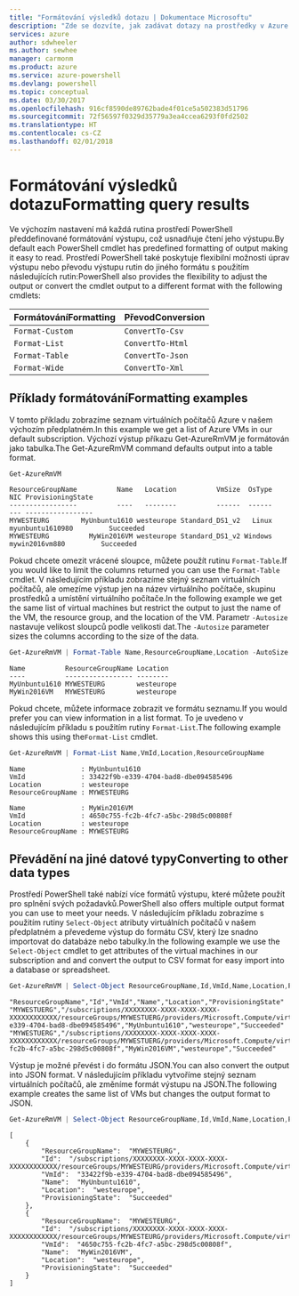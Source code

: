 ```yaml
---
title: "Formátování výsledků dotazu | Dokumentace Microsoftu"
description: "Zde se dozvíte, jak zadávat dotazy na prostředky v Azure a jak formátovat výsledky."
services: azure
author: sdwheeler
ms.author: sewhee
manager: carmonm
ms.product: azure
ms.service: azure-powershell
ms.devlang: powershell
ms.topic: conceptual
ms.date: 03/30/2017
ms.openlocfilehash: 916cf8590de89762bade4f01ce5a502383d51796
ms.sourcegitcommit: 72f56597f0329d35779a3ea4ccea6293f0fd2502
ms.translationtype: HT
ms.contentlocale: cs-CZ
ms.lasthandoff: 02/01/2018
---
```

# <a name="formatting-query-results"></a><span data-ttu-id="51c8a-103">Formátování výsledků dotazu</span><span class="sxs-lookup"><span data-stu-id="51c8a-103">Formatting query results</span></span>

<span data-ttu-id="51c8a-104">Ve výchozím nastavení má každá rutina prostředí PowerShell předdefinované formátování výstupu, což usnadňuje čtení jeho výstupu.</span><span class="sxs-lookup"><span data-stu-id="51c8a-104">By default each PowerShell cmdlet has predefined formatting of output making it easy to read.</span></span>  <span data-ttu-id="51c8a-105">Prostředí PowerShell také poskytuje flexibilní možnosti úprav výstupu nebo převodu výstupu rutin do jiného formátu s použitím následujících rutin:</span><span class="sxs-lookup"><span data-stu-id="51c8a-105">PowerShell also provides the flexibility to adjust the output or convert the cmdlet output to a different format with the following cmdlets:</span></span>

| <span data-ttu-id="51c8a-106">Formátování</span><span class="sxs-lookup"><span data-stu-id="51c8a-106">Formatting</span></span>      | <span data-ttu-id="51c8a-107">Převod</span><span class="sxs-lookup"><span data-stu-id="51c8a-107">Conversion</span></span>       |
|-----------------|------------------|
| `Format-Custom` | `ConvertTo-Csv`  |
| `Format-List`   | `ConvertTo-Html` |
| `Format-Table`  | `ConvertTo-Json` |
| `Format-Wide`   | `ConvertTo-Xml`  |

## <a name="formatting-examples"></a><span data-ttu-id="51c8a-108">Příklady formátování</span><span class="sxs-lookup"><span data-stu-id="51c8a-108">Formatting examples</span></span>

<span data-ttu-id="51c8a-109">V tomto příkladu zobrazíme seznam virtuálních počítačů Azure v našem výchozím předplatném.</span><span class="sxs-lookup"><span data-stu-id="51c8a-109">In this example we get a list of Azure VMs in our default subscription.</span></span>  <span data-ttu-id="51c8a-110">Výchozí výstup příkazu Get-AzureRmVM je formátován jako tabulka.</span><span class="sxs-lookup"><span data-stu-id="51c8a-110">The Get-AzureRmVM command defaults output into a table format.</span></span>

```powershell
Get-AzureRmVM
```

```
ResourceGroupName          Name   Location          VmSize  OsType              NIC ProvisioningState
-----------------          ----   --------          ------  ------              --- -----------------
MYWESTEURG        MyUnbuntu1610 westeurope Standard_DS1_v2   Linux myunbuntu1610980         Succeeded
MYWESTEURG          MyWin2016VM westeurope Standard_DS1_v2 Windows   mywin2016vm880         Succeeded
```

<span data-ttu-id="51c8a-111">Pokud chcete omezit vrácené sloupce, můžete použít rutinu `Format-Table`.</span><span class="sxs-lookup"><span data-stu-id="51c8a-111">If you would like to limit the columns returned you can use the `Format-Table` cmdlet.</span></span> <span data-ttu-id="51c8a-112">V následujícím příkladu zobrazíme stejný seznam virtuálních počítačů, ale omezíme výstup jen na název virtuálního počítače, skupinu prostředků a umístění virtuálního počítače.</span><span class="sxs-lookup"><span data-stu-id="51c8a-112">In the following example we get the same list of virtual machines but restrict the output to just the name of the VM, the resource group, and the location of the VM.</span></span>  <span data-ttu-id="51c8a-113">Parametr `-Autosize` nastavuje velikost sloupců podle velikosti dat.</span><span class="sxs-lookup"><span data-stu-id="51c8a-113">The `-Autosize` parameter sizes the columns according to the size of the data.</span></span>

```powershell
Get-AzureRmVM | Format-Table Name,ResourceGroupName,Location -AutoSize
```

```
Name          ResourceGroupName Location
----          ----------------- --------
MyUnbuntu1610 MYWESTEURG        westeurope
MyWin2016VM   MYWESTEURG        westeurope
```

<span data-ttu-id="51c8a-114">Pokud chcete, můžete informace zobrazit ve formátu seznamu.</span><span class="sxs-lookup"><span data-stu-id="51c8a-114">If you would prefer you can view information in a list format.</span></span> <span data-ttu-id="51c8a-115">To je uvedeno v následujícím příkladu s použitím rutiny `Format-List`.</span><span class="sxs-lookup"><span data-stu-id="51c8a-115">The following example shows this using the`Format-List` cmdlet.</span></span>

```powershell
Get-AzureRmVM | Format-List Name,VmId,Location,ResourceGroupName
```

```
Name              : MyUnbuntu1610
VmId              : 33422f9b-e339-4704-bad8-dbe094585496
Location          : westeurope
ResourceGroupName : MYWESTEURG

Name              : MyWin2016VM
VmId              : 4650c755-fc2b-4fc7-a5bc-298d5c00808f
Location          : westeurope
ResourceGroupName : MYWESTEURG
```

## <a name="converting-to-other-data-types"></a><span data-ttu-id="51c8a-116">Převádění na jiné datové typy</span><span class="sxs-lookup"><span data-stu-id="51c8a-116">Converting to other data types</span></span>

<span data-ttu-id="51c8a-117">Prostředí PowerShell také nabízí více formátů výstupu, které můžete použít pro splnění svých požadavků.</span><span class="sxs-lookup"><span data-stu-id="51c8a-117">PowerShell also offers multiple output format you can use to meet your needs.</span></span>  <span data-ttu-id="51c8a-118">V následujícím příkladu zobrazíme s použitím rutiny `Select-Object` atributy virtuálních počítačů v našem předplatném a převedeme výstup do formátu CSV, který lze snadno importovat do databáze nebo tabulky.</span><span class="sxs-lookup"><span data-stu-id="51c8a-118">In the following example we use the `Select-Object` cmdlet to get attributes of the virtual machines in our subscription and and convert the output to CSV format for easy import into a database or spreadsheet.</span></span>

```powershell
Get-AzureRmVM | Select-Object ResourceGroupName,Id,VmId,Name,Location,ProvisioningState | ConvertTo-Csv -NoTypeInformation
```

```
"ResourceGroupName","Id","VmId","Name","Location","ProvisioningState"
"MYWESTUERG","/subscriptions/XXXXXXXX-XXXX-XXXX-XXXX-XXXXXXXXXXXX/resourceGroups/MYWESTUERG/providers/Microsoft.Compute/virtualMachines/MyUnbuntu1610","33422f9b-e339-4704-bad8-dbe094585496","MyUnbuntu1610","westeurope","Succeeded"
"MYWESTUERG","/subscriptions/XXXXXXXX-XXXX-XXXX-XXXX-XXXXXXXXXXXX/resourceGroups/MYWESTUERG/providers/Microsoft.Compute/virtualMachines/MyWin2016VM","4650c755-fc2b-4fc7-a5bc-298d5c00808f","MyWin2016VM","westeurope","Succeeded"
```

<span data-ttu-id="51c8a-119">Výstup je možné převést i do formátu JSON.</span><span class="sxs-lookup"><span data-stu-id="51c8a-119">You can also convert the output into JSON format.</span></span>  <span data-ttu-id="51c8a-120">V následujícím příkladu vytvoříme stejný seznam virtuálních počítačů, ale změníme formát výstupu na JSON.</span><span class="sxs-lookup"><span data-stu-id="51c8a-120">The following example creates the same list of VMs but changes the output format to JSON.</span></span>

```powershell
Get-AzureRmVM | Select-Object ResourceGroupName,Id,VmId,Name,Location,ProvisioningState | ConvertTo-Json
```

```
[
    {
        "ResourceGroupName":  "MYWESTEURG",
        "Id":  "/subscriptions/XXXXXXXX-XXXX-XXXX-XXXX-XXXXXXXXXXXX/resourceGroups/MYWESTEURG/providers/Microsoft.Compute/virtualMachines/MyUnbuntu1610",
        "VmId":  "33422f9b-e339-4704-bad8-dbe094585496",
        "Name":  "MyUnbuntu1610",
        "Location":  "westeurope",
        "ProvisioningState":  "Succeeded"
    },
    {
        "ResourceGroupName":  "MYWESTEURG",
        "Id":  "/subscriptions/XXXXXXXX-XXXX-XXXX-XXXX-XXXXXXXXXXXX/resourceGroups/MYWESTEURG/providers/Microsoft.Compute/virtualMachines/MyWin2016VM",
        "VmId":  "4650c755-fc2b-4fc7-a5bc-298d5c00808f",
        "Name":  "MyWin2016VM",
        "Location":  "westeurope",
        "ProvisioningState":  "Succeeded"
    }
]
```
